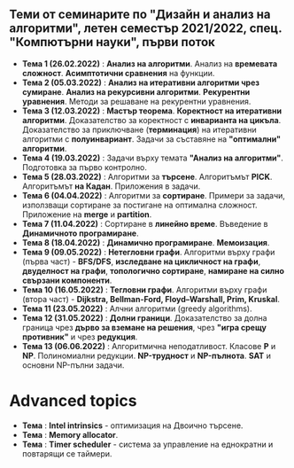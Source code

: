 ## Теми от семинарите по "Дизайн и анализ на алгоритми", летен семестър 2021/2022, спец. "Компютърни науки", първи поток ##

- **Тема 1 (26.02.2022)** : **Анализ на алгоритми**. Анализ на **времевата сложност**. **Асимптотични сравнения** на функции.  
- **Тема 2 (05.03.2022)** : **Анализ на итеративни алгоритми чрез сумиране**. **Анализ на рекурсивни алгоритми**. **Рекурентни уравнения**. Методи за решаване на рекурентни уравнения.  
- **Тема 3 (12.03.2022)** : **Мастър теорема**. **Коректност на итеративни алгоритми**. Доказателство за коректност с **инварианта на цикъла**. Доказателство за приключване (**терминация**) на итеративни алгоритми с **полуинвариант**. Задачи за съставяне на **"оптимални" алгоритми**.  
- **Тема 4 (19.03.2022)** : Задачи върху темата **"Анализ на алгоритми"**. Подготовка за първо контролно.  
- **Тема 5 (28.03.2022)** : Алгоритми за **търсене**. Алгоритъмът **PICK**. Алгоритъмът **на Кадан**. Приложения в задачи.  
- **Тема 6 (04.04.2022)** : Алгоритми за **сортиране**. Примери за задачи, използващи сортиране за постигане на оптимална сложност. Приложение на **merge** и **partition**.  
- **Тема 7 (11.04.2022)** : Сортиране в **линейно време**. Въведение в **Динамичното програмиране**.  
- **Тема 8 (18.04.2022)** : **Динамично програмиране**. **Мемоизация**.  
- **Тема 9 (09.05.2022)** : **Нетегловни графи**. Алгоритми върху графи (първа част) - **BFS/DFS**, **изследване на цикличност на графи**, **двуделност на графи**, **топологично сортиране**, **намиране на силно свързани компоненти**.  
- **Тема 10 (16.05.2022)** : **Тегловни графи**. Алгоритми върху графи (втора част) - **Dijkstra, Bellman-Ford, Floyd–Warshall, Prim, Kruskal**.  
- **Тема 11 (23.05.2022)** : Алчни алгоритми (greedy algorithms).  
- **Тема 12 (31.05.2022)** : **Долни граници**. Доказателство за долна граница чрез **дърво за вземане на решения**, чрез **"игра срещу противник"** и чрез **редукция**.  
- **Тема 13 (06.06.2022)** : Алгоритмична неподатливост. Класове **P** и **NP**. Полиномиални редукции. **NP-трудност** и **NP-пълнота**. **SAT** и основни NP-пълни задачи.

# Advanced topics
- **Тема** : **Intel intrinsics** - оптимизация на Двоично търсене.
- **Тема** : **Memory allocator**.  
- **Тема** : **Timer scheduler** - система за управление на еднократни и повтарящи се таймери.
